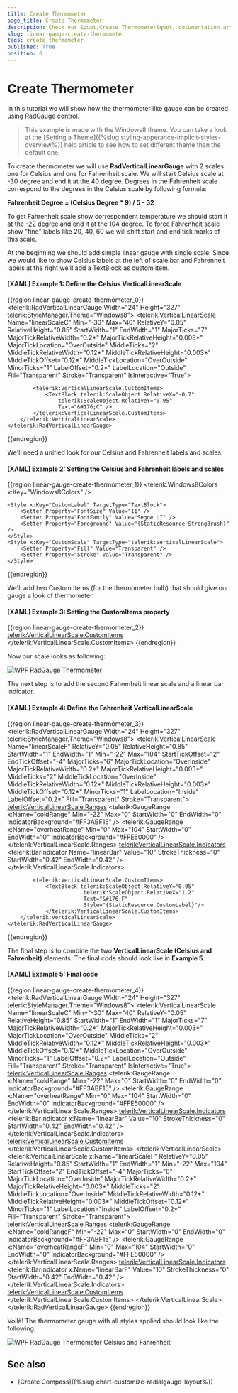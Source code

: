 ```yaml
---
title: Create Thermometer
page_title: Create Thermometer
description: Check our &quot;Create Thermometer&quot; documentation article for the RadGauge {{ site.framework_name }} control.
slug: linear-gauge-create-thermometer
tags: create,thermometer
published: True
position: 0
---
```


# Create Thermometer

In this tutorial we will show how the thermometer like gauge can be created using RadGauge control.

>This example is made with the Windows8 theme. You can take a look at the [Setting a Theme]({%slug styling-apperance-implicit-styles-overview%}) help article to see how to set different theme than the default one.

To create thermometer we will use __RadVerticalLinearGauge__ with 2 scales: one for Celsius and one for Fahrenheit scale. We will start Celsius scale at -30 degree and end it at the 40 degree. Degrees in the Fahrenheit scale correspond to the degrees in the Celsius scale by following formula:

__Fahrenheit Degree = (Celsius Degree * 9) / 5 - 32__

To get Fahrenheit scale show correspondent temperature we should start it at the -22 degree and end it at the 104 degree. To force Fahrenheit scale show "fine" labels like 20, 40, 60 we will shift start and end tick marks of this scale.

At the beginning we should add simple linear gauge with single scale. Since we would like to show Celsius labels at the left of scale bar and Fahrenheit labels at the right we'll add a TextBlock as custom item.

#### __[XAML] Example 1: Define the Celsius VerticalLinearScale__
{{region linear-gauge-create-thermometer_0}}
	<telerik:RadVerticalLinearGauge Width="24" Height="327" telerik:StyleManager.Theme="Windows8">
	    <telerik:VerticalLinearScale Name="linearScaleC"
	            Min="-30"
	            Max="40"
	            RelativeY="0.05"
	            RelativeHeight="0.85"
	            StartWidth="1"
	            EndWidth="1"
	            MajorTicks="7"
	            MajorTickRelativeWidth="0.2*"
	            MajorTickRelativeHeight="0.003*"
	            MajorTickLocation="OverOutside"
	            MiddleTicks="2"
	            MiddleTickRelativeWidth="0.12*"
	            MiddleTickRelativeHeight="0.003*"
	            MiddleTickOffset="0.12*"
	            MiddleTickLocation="OverOutside"
	            MinorTicks="1" 
	            LabelOffset="0.2*"
	            LabelLocation="Outside"
	            Fill="Transparent"
	            Stroke="Transparent"
	            IsInteractive="True">
	
	        <telerik:VerticalLinearScale.CustomItems>
	            <TextBlock telerik:ScaleObject.RelativeX="-0.7"
	                telerik:ScaleObject.RelativeY="0.95"
	                Text="&#176;C" />
	        </telerik:VerticalLinearScale.CustomItems>
	    </telerik:VerticalLinearScale>
	</telerik:RadVerticalLinearGauge>
{{endregion}}

We'll need a unified look for our Celsius and Fahrenheit labels and scales:

#### __[XAML] Example 2: Setting the Celsius and Fahrenheit labels and scales__
{{region linear-gauge-create-thermometer_1}}
	<telerik:Windows8Colors x:Key="Windows8Colors" />
	<SolidColorBrush x:Key="AccentBrush" Color="{Binding Source={StaticResource Windows8Colors}, Path=Palette.AccentColor}" />
	<SolidColorBrush x:Key="StrongBrush" Color="{Binding Source={StaticResource Windows8Colors}, Path=Palette.StrongColor}" />
	
	<Style x:Key="CustomLabel" TargetType="TextBlock">
	    <Setter Property="FontSize" Value="11" />
	    <Setter Property="FontFamily" Value="Segoe UI" />
	    <Setter Property="Foreground" Value="{StaticResource StrongBrush}" />
	</Style>
	<Style x:Key="CustomScale" TargetType="telerik:VerticalLinearScale">
	    <Setter Property="Fill" Value="Transparent" />
	    <Setter Property="Stroke" Value="Transparent" />
	</Style>
{{endregion}}

We'll add two Custom Items (for the thermometer bulb) that should give our gauge a look of thermometer:

#### __[XAML] Example 3: Setting the CustomItems property__
{{region linear-gauge-create-thermometer_2}}
	<telerik:VerticalLinearScale.CustomItems>
	    <Path Data="M5.5,-276.2 L18.5,-276.2 L18.5,25.51 L18.88,25.78 C21.68,27.88 23.5,31.23 23.5,35 C23.5,41.35 18.35,46.5 12,46.5 C5.65,46.5 0.5,41.35 0.5,35 C0.5,31.23 2.32,27.88 5.12,25.78 L5.5,25.51 z" 
	            Stretch="Fill" Stroke="#FF767676"
	            telerik:ScaleObject.RelativeWidth="1*"
	            telerik:ScaleObject.RelativeHeight="1*"/>
	    <Path Data="M5,0 L15,0 L15,3 L15,12.4 L15.2,12.4 C18,14.2 20,17.4 20,21 C20,26.5 15.5,31 10,31 C4.5,31 0,26.5 0,21 C0,17.4 2,14.2 5,12.4 L5,12.3 L5,3 z"
	            Width="20" Height="31"
	            Margin="2,0,0,0"
	            Stretch="Fill" 
	            Fill="{StaticResource AccentBrush}"
	            telerik:ScaleObject.RelativeX="0"
	            telerik:ScaleObject.RelativeY="0.899"  />
	    <TextBlock telerik:ScaleObject.RelativeX="-0.7"
					telerik:ScaleObject.RelativeY="0.95"
					Text="&#176;C"
	                Style="{StaticResource CustomLabel}"/>
	</telerik:VerticalLinearScale.CustomItems>
{{endregion}}

Now our scale looks as following:

![WPF RadGauge Thermometer](images/CelsiusAndFahrenheit.png)

The next step is to add the second Fahrenheit linear scale and a linear bar indicator. 

#### __[XAML] Example 4: Define the Fahrenheit VerticalLinearScale__
{{region linear-gauge-create-thermometer_3}}
	<telerik:RadVerticalLinearGauge Width="24" Height="327" telerik:StyleManager.Theme="Windows8">
		<telerik:VerticalLinearScale Name="linearScaleF"
								RelativeY="0.05"
								RelativeHeight="0.85"
								StartWidth="1"
								EndWidth="1"
								Min="-22"
								Max="104"
								StartTickOffset="2"
								EndTickOffset="-4"
								MajorTicks="6"
								MajorTickLocation="OverInside"
								MajorTickRelativeWidth="0.2*"
								MajorTickRelativeHeight="0.003*"
								MiddleTicks="2"
								MiddleTickLocation="OverInside"
								MiddleTickRelativeWidth="0.12*"
								MiddleTickRelativeHeight="0.003*"
								MiddleTickOffset="0.12*"
								MinorTicks="1" 
								LabelLocation="Inside"
								LabelOffset="0.2*"
								Fill="Transparent"
								Stroke="Transparent">
			<telerik:VerticalLinearScale.Ranges>
				<telerik:GaugeRange x:Name="coldRange"
									Min="-22"
									Max="0"
									StartWidth="0"
									EndWidth="0"
									IndicatorBackground="#FF3ABF15" />
				<telerik:GaugeRange x:Name="overheatRange"
									Min="0"
									Max="104"
									StartWidth="0"
									EndWidth="0"
									IndicatorBackground="#FFE50000" />
			</telerik:VerticalLinearScale.Ranges>
			<telerik:VerticalLinearScale.Indicators>
				<telerik:BarIndicator Name="linearBar"
										Value="10"
										StrokeThickness="0"
										StartWidth="0.42"
										EndWidth="0.42" />
				</telerik:VerticalLinearScale.Indicators>
		
			<telerik:VerticalLinearScale.CustomItems>              
				<TextBlock telerik:ScaleObject.RelativeY="0.95"
							telerik:ScaleObject.RelativeX="1.2"
							Text="&#176;F"
							Style="{StaticResource CustomLabel}"/>
				</telerik:VerticalLinearScale.CustomItems>
		</telerik:VerticalLinearScale>
	</telerik:RadVerticalLinearGauge>
{{endregion}}

The final step is to combine the two __VerticalLinearScale (Celsius and Fahrenheit)__ elements. The final code should look like in __Example 5__.
 
#### __[XAML] Example 5: Final code__
{{region linear-gauge-create-thermometer_4}}
	<telerik:RadVerticalLinearGauge Width="24" Height="327" telerik:StyleManager.Theme="Windows8">
		<telerik:VerticalLinearScale Name="linearScaleC"
									Min="-30"
									Max="40"
									RelativeY="0.05"
									RelativeHeight="0.85"
									StartWidth="1"
									EndWidth="1"
									MajorTicks="7"
									MajorTickRelativeWidth="0.2*"
									MajorTickRelativeHeight="0.003*"
									MajorTickLocation="OverOutside"
									MiddleTicks="2"
									MiddleTickRelativeWidth="0.12*"
									MiddleTickRelativeHeight="0.003*"
									MiddleTickOffset="0.12*"
									MiddleTickLocation="OverOutside"
									MinorTicks="1" 
									LabelOffset="0.2*"
									LabelLocation="Outside"
									Fill="Transparent"
									Stroke="Transparent"
									IsInteractive="True">
			<telerik:VerticalLinearScale.Ranges>
				<telerik:GaugeRange x:Name="coldRange"
									Min="-22"
									Max="0"
									StartWidth="0"
									EndWidth="0"
									IndicatorBackground="#FF3ABF15" />
				<telerik:GaugeRange x:Name="overheatRange"
									Min="0"
									Max="104"
									StartWidth="0"
									EndWidth="0"
									IndicatorBackground="#FFE50000" />
			</telerik:VerticalLinearScale.Ranges>
			<telerik:VerticalLinearScale.Indicators>
				<telerik:BarIndicator x:Name="linearBar"
									Value="10"
									StrokeThickness="0"
									StartWidth="0.42"
									EndWidth="0.42" />
			</telerik:VerticalLinearScale.Indicators>
			<telerik:VerticalLinearScale.CustomItems>
				<Path Data="M5.5,-276.2 L18.5,-276.2 L18.5,25.51 L18.88,25.78 C21.68,27.88 23.5,31.23 23.5,35 C23.5,41.35 18.35,46.5 12,46.5 C5.65,46.5 0.5,41.35 0.5,35 C0.5,31.23 2.32,27.88 5.12,25.78 L5.5,25.51 z" Stretch="Fill" Stroke="#FF767676" telerik:ScaleObject.RelativeWidth="1*" telerik:ScaleObject.RelativeHeight="1*"/>           
				<Path Data="M5,0 L15,0 L15,3 L15,12.4 L15.2,12.4 C18,14.2 20,17.4 20,21 C20,26.5 15.5,31 10,31 C4.5,31 0,26.5 0,21 C0,17.4 2,14.2 5,12.4 L5,12.3 L5,3 z" Width="20" Height="31" Margin="2,0,0,0" Stretch="Fill" Fill="{StaticResource AccentBrush}" telerik:ScaleObject.RelativeX="0" telerik:ScaleObject.RelativeY="0.899"/>
				<TextBlock telerik:ScaleObject.RelativeX="-0.7" telerik:ScaleObject.RelativeY="0.95" Text="&#176;C" Style="{StaticResource CustomLabel}"/>
				<TextBlock telerik:ScaleObject.RelativeY="0.95" telerik:ScaleObject.RelativeX="1.2" Text="&#176;F" Style="{StaticResource CustomLabel}"/>
			</telerik:VerticalLinearScale.CustomItems>
		</telerik:VerticalLinearScale>
		<telerik:VerticalLinearScale x:Name="linearScaleF"
									RelativeY="0.05"
									RelativeHeight="0.85"
									StartWidth="1"
									EndWidth="1"
									Min="-22"
									Max="104"
									StartTickOffset="2"
									EndTickOffset="-4"
									MajorTicks="6"
									MajorTickLocation="OverInside"
									MajorTickRelativeWidth="0.2*"
									MajorTickRelativeHeight="0.003*"
									MiddleTicks="2"
									MiddleTickLocation="OverInside"
									MiddleTickRelativeWidth="0.12*"
									MiddleTickRelativeHeight="0.003*"
									MiddleTickOffset="0.12*"
									MinorTicks="1" 
									LabelLocation="Inside"
									LabelOffset="0.2*"
									Fill="Transparent"
									Stroke="Transparent">
			<telerik:VerticalLinearScale.Ranges>
				<telerik:GaugeRange x:Name="coldRangeF"
									Min="-22"
									Max="0"
									StartWidth="0"
									EndWidth="0"
									IndicatorBackground="#FF3ABF15" />
				<telerik:GaugeRange x:Name="overheatRangeF"
									Min="0"
									Max="104"
									StartWidth="0"
									EndWidth="0"
									IndicatorBackground="#FFE50000" />
			</telerik:VerticalLinearScale.Ranges>
			<telerik:VerticalLinearScale.Indicators>
				<telerik:BarIndicator x:Name="linearBarF"
									Value="10"
									StrokeThickness="0"
									StartWidth="0.42"
									EndWidth="0.42" />
			</telerik:VerticalLinearScale.Indicators>
			<telerik:VerticalLinearScale.CustomItems>
				<TextBlock telerik:ScaleObject.RelativeY="0.95" telerik:ScaleObject.RelativeX="1.2" Text="&#176;F" Style="{StaticResource CustomLabel}"/>
			</telerik:VerticalLinearScale.CustomItems>
		</telerik:VerticalLinearScale>
	</telerik:RadVerticalLinearGauge>
{{endregion}}

Voilà! The thermometer gauge with all styles applied should look like the following: 

![WPF RadGauge Thermometer Celsius and Fahrenheit](images/Thermometer.png)

## See also
* [Create Compass]({%slug chart-customize-radialgauge-layout%})